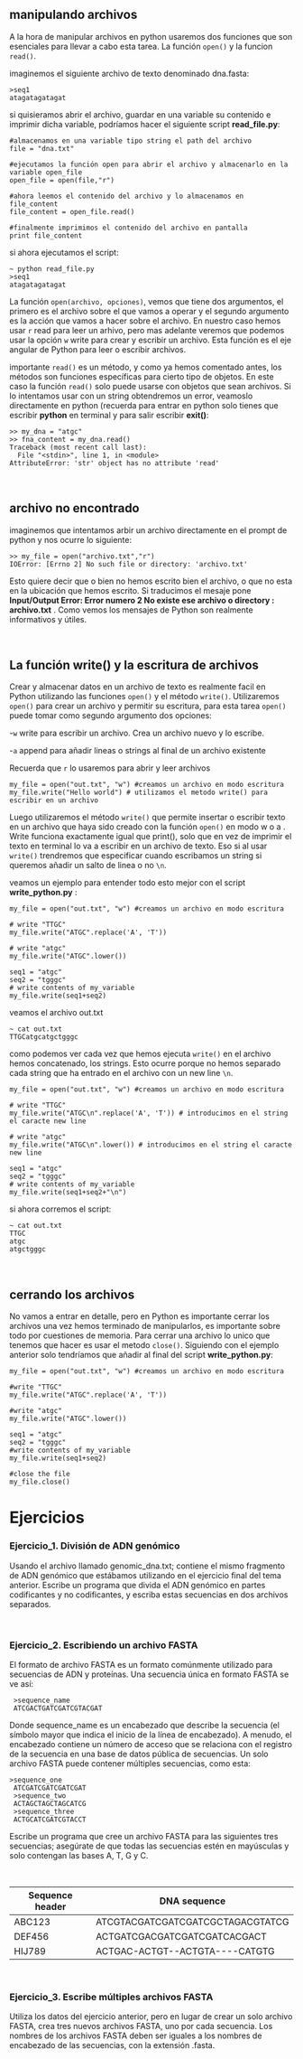 
manipulando archivos
---------------------------------

A la hora de manipular archivos en python usaremos dos funciones que son esenciales para llevar a cabo esta tarea. La función `open()` y la funcion `read()`.

imaginemos el siguiente archivo de texto denominado dna.fasta:
```
>seq1
atagatagatagat
```
si quisieramos abrir el archivo, guardar en una variable su contenido e imprimir dicha variable, podríamos hacer el siguiente script __read_file.py__:

```
#almacenamos en una variable tipo string el path del archivo
file = "dna.txt"

#ejecutamos la función open para abrir el archivo y almacenarlo en la variable open_file 
open_file = open(file,"r")

#ahora leemos el contenido del archivo y lo almacenamos en file_content
file_content = open_file.read()

#finalmente imprimimos el contenido del archivo en pantalla
print file_content
```

si ahora ejecutamos el script:

```
~ python read_file.py
>seq1
atagatagatagat
```

La función `open(archivo, opciones)`, vemos que tiene dos argumentos, el primero es el archivo sobre el que vamos a operar y el segundo argumento es la acción que vamos a hacer sobre el archivo. En nuestro caso hemos usar `r` read para leer un arhivo, pero mas adelante veremos que podemos usar la opción `w` write para crear y escribir un archivo. Esta función es el eje angular de Python para leer o escribir archivos. 

importante `read()` es un método, y como ya hemos comentado antes, los métodos son funciones específicas para cierto tipo de objetos. En este caso la función `read()` solo puede usarse con objetos que sean archivos. Si lo intentamos usar con un string obtendremos un error, veamoslo directamente en python (recuerda para entrar en python solo tienes que escribir __python__ en terminal y para salir escribir __exit()__:

```
>> my_dna = "atgc"
>> fna_content = my_dna.read()
Traceback (most recent call last):
  File "<stdin>", line 1, in <module>
AttributeError: 'str' object has no attribute 'read'
```

<br />

archivo no encontrado
---------------------
imaginemos que intentamos arbir un archivo directamente en el prompt de python y nos ocurre lo siguiente:
```
>> my_file = open("archivo.txt","r")
IOError: [Errno 2] No such file or directory: 'archivo.txt'
```
Esto quiere decir que o bien no hemos escrito bien el archivo, o que no esta en la ubicación que hemos escrito. Si traducimos el mesaje pone __Input/Output Error: Error numero 2 No existe ese archivo o directory : archivo.txt__ . Como vemos los mensajes de Python son realmente informativos y útiles.

<br />

La función write() y la escritura de archivos
--------------------------------------------
Crear y almacenar datos en un archivo de texto es realmente facil en Python utilizando las funciones `open()` y el método `write()`. Utilizaremos `open()` para crear un archivo y permitir su escritura, para esta tarea `open()` puede tomar como segundo argumento dos opciones:

-`w` write para escribir un archivo. Crea un archivo nuevo y lo escribe.

-`a` append para añadir lineas o strings al final de un archivo existente

Recuerda que `r` lo usaremos para abrir y leer archivos
```
my_file = open("out.txt", "w") #creamos un archivo en modo escritura
my_file.write("Hello world") # utilizamos el metodo write() para escribir en un archivo
```
Luego utilizaremos el método `write()` que permite insertar o escribir texto en un archivo que haya sido creado con la función `open()` en modo w o a . Write funciona exactamente igual que print(), solo que en vez de imprimir el texto en terminal lo va a escribir en un archivo de texto. Eso si al usar `write()` trendremos que especificar cuando escribamos un string si queremos añadir un salto de linea o no `\n`. 

veamos un ejemplo para entender todo esto mejor con el script __write_python.py__ :
```
my_file = open("out.txt", "w") #creamos un archivo en modo escritura

# write "TTGC"
my_file.write("ATGC".replace('A', 'T'))

# write "atgc"
my_file.write("ATGC".lower())

seq1 = "atgc"
seq2 = "tgggc"
# write contents of my_variable
my_file.write(seq1+seq2)
```
veamos el archivo out.txt
```
~ cat out.txt
TTGCatgcatgctgggc
```
como podemos ver cada vez que hemos ejecuta `write()` en el archivo hemos concatenado, los strings. Esto ocurre porque no hemos separado cada string que ha entrado en el archivo con un new line `\n`. 
```
my_file = open("out.txt", "w") #creamos un archivo en modo escritura

# write "TTGC"
my_file.write("ATGC\n".replace('A', 'T')) # introducimos en el string el caracte new line

# write "atgc"
my_file.write("ATGC\n".lower()) # introducimos en el string el caracte new line

seq1 = "atgc"
seq2 = "tgggc"
# write contents of my_variable
my_file.write(seq1+seq2+"\n")
```
si ahora corremos el script:
```
~ cat out.txt
TTGC
atgc
atgctgggc
``` 

<br />

cerrando los archivos
----------------------
No vamos a entrar en detalle, pero en Python es importante cerrar los archivos una vez hemos terminado de manipularlos, es importante sobre todo por cuestiones de memoria. Para cerrar una archivo lo unico que tenemos que hacer es usar el metodo `close()`. Siguiendo con el ejemplo anterior solo tendríamos que añadir al final del script __write_python.py__:

```
my_file = open("out.txt", "w") #creamos un archivo en modo escritura

#write "TTGC"
my_file.write("ATGC".replace('A', 'T'))

#write "atgc"
my_file.write("ATGC".lower())

seq1 = "atgc"
seq2 = "tgggc"
#write contents of my_variable
my_file.write(seq1+seq2)

#close the file
my_file.close()
```



# Ejercicios 

### Ejercicio_1. División de ADN genómico

Usando el archivo llamado genomic_dna.txt; contiene el mismo fragmento de ADN genómico que estábamos utilizando en el ejercicio final del tema anterior. Escribe un programa que divida el ADN genómico en partes codificantes y no codificantes, y escriba estas secuencias en dos archivos separados.

<br>

### Ejercicio_2. Escribiendo un archivo FASTA

El formato de archivo FASTA es un formato comúnmente utilizado para secuencias de ADN y proteínas. Una secuencia única en formato FASTA se ve así:

```
 >sequence_name
 ATCGACTGATCGATCGTACGAT
```
Donde sequence_name es un encabezado que describe la secuencia (el símbolo mayor que indica el inicio de la línea de encabezado). A menudo, el encabezado contiene un número de acceso que se relaciona con el registro de la secuencia en una base de datos pública de secuencias. Un solo archivo FASTA puede contener múltiples secuencias, como esta:

```
>sequence_one
 ATCGATCGATCGATCGAT
 >sequence_two
 ACTAGCTAGCTAGCATCG
 >sequence_three
 ACTGCATCGATCGTACCT    
```

Escribe un programa que cree un archivo FASTA para las siguientes tres secuencias; asegúrate de que todas las secuencias estén en mayúsculas y solo contengan las bases A, T, G y C.

<br>

| Sequence header | DNA sequence                           |
|-----------------|----------------------------------------|
| ABC123          | ATCGTACGATCGATCGATCGCTAGACGTATCG      |
| DEF456          | ACTGATCGACGATCGATCGATCACGACT           |
| HIJ789          | ACTGAC-ACTGT--ACTGTA----CATGTG        |

<br>

### Ejercicio_3. Escribe múltiples archivos FASTA
Utiliza los datos del ejercicio anterior, pero en lugar de crear un solo archivo FASTA, crea tres nuevos archivos FASTA, uno por cada secuencia. Los nombres de los archivos FASTA deben ser iguales a los nombres de encabezado de las secuencias, con la extensión .fasta.


